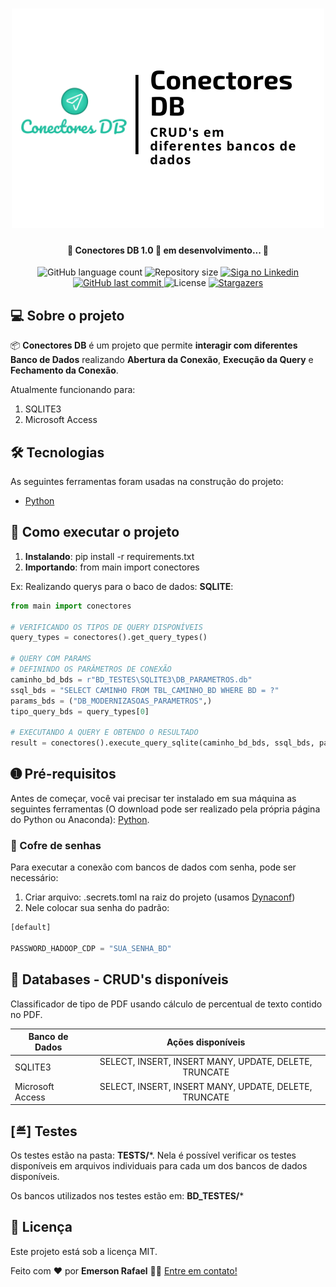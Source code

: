 


<h1 align="center">
    <img alt="Conectores DB" title="#ConectoresDB" src="./assets/banner.png" />
</h1>

<h4 align="center"> 
	🚧 Conectores DB 1.0 🚀 em desenvolvimento... 🚧
</h4>

<p align="center">
  <img alt="GitHub language count" src="https://img.shields.io/github/languages/count/emersonrafaels/conectores_db?color=%2304D361">

  <img alt="Repository size" src="https://img.shields.io/github/repo-size/emersonrafaels/conectores_db">

  	
  <a href="https://www.linkedin.com/in/emerson-rafael/">
    <img alt="Siga no Linkedin" src="https://img.shields.io/badge/LinkedIn-0077B5?style=for-the-badge&logo=linkedin&logoColor=white">
  </a>
	
  
  <a href="https://github.com/emersonrafaels/conectores_db/commits/main">
    <img alt="GitHub last commit" src="https://img.shields.io/github/last-commit/emersonrafaels/deep_check_orientation">
  </a>

  <img alt="License" src="https://img.shields.io/badge/license-MIT-brightgreen">
   <a href="https://github.com/emersonrafaels/conectores_db/stargazers">
    <img alt="Stargazers" src="https://img.shields.io/github/stars/emersonrafaels/deep_check_orientation?style=social">
  </a>
</p>


## 💻 Sobre o projeto

📦 **Conectores DB** é um projeto que permite **interagir com diferentes Banco de Dados** realizando **Abertura da Conexão**, **Execução da Query** e **Fechamento da Conexão**.

Atualmente funcionando para:

 1. SQLITE3
 2. Microsoft Access

## 🛠  Tecnologias

As seguintes ferramentas foram usadas na construção do projeto:

- [Python]

## 🚀 Como executar o projeto

1. **Instalando**: pip install -r requirements.txt
2. **Importando**: from main import conectores

Ex: Realizando querys para o baco de dados: **SQLITE**:

```python
from main import conectores

# VERIFICANDO OS TIPOS DE QUERY DISPONÍVEIS  
query_types = conectores().get_query_types()

# QUERY COM PARAMS
# DEFININDO OS PARÂMETROS DE CONEXÃO  
caminho_bd_bds = r"BD_TESTES\SQLITE3\DB_PARAMETROS.db"  
ssql_bds = "SELECT CAMINHO FROM TBL_CAMINHO_BD WHERE BD = ?"  
params_bds = ("DB_MODERNIZASOAS_PARAMETROS",)  
tipo_query_bds = query_types[0]  

# EXECUTANDO A QUERY E OBTENDO O RESULTADO  
result = conectores().execute_query_sqlite(caminho_bd_bds, ssql_bds, params_bds, tipo_query_bds)  
```

## ➊ Pré-requisitos

Antes de começar, você vai precisar ter instalado em sua máquina as seguintes ferramentas (O download pode ser realizado pela própria página do Python ou Anaconda):
[Python](https://www.anaconda.com/products/individual).

### 🔑 Cofre de senhas

Para executar a conexão com bancos de dados com senha, pode ser necessário:

1) Criar arquivo: .secrets.toml na raiz do projeto (usamos [Dynaconf](https://dynaconf.com/))
2) Nele colocar sua senha do padrão:

```python
[default]

PASSWORD_HADOOP_CDP = "SUA_SENHA_BD"
```

## 💾 Databases - CRUD's disponíveis
Classificador de tipo de PDF usando cálculo de percentual de texto contido no PDF.

| Banco de Dados        | Ações disponíveis 
| ------------- |:--------------------:|
| SQLITE3| SELECT, INSERT, INSERT MANY, UPDATE, DELETE, TRUNCATE  |
| Microsoft Access | SELECT, INSERT, INSERT MANY, UPDATE, DELETE, TRUNCATE  |

## [≝] Testes
Os testes estão na pasta: **TESTS/***.
Nela é possível verificar os testes disponíveis em arquivos individuais para cada um dos bancos de dados disponíveis.

Os bancos utilizados nos testes estão em: **BD_TESTES/***

## 📝 Licença

Este projeto está sob a licença MIT.

Feito com ❤️ por **Emerson Rafael** 👋🏽 [Entre em contato!](https://www.linkedin.com/in/emerson-rafael/)

[Python]: https://www.python.org/downloads/